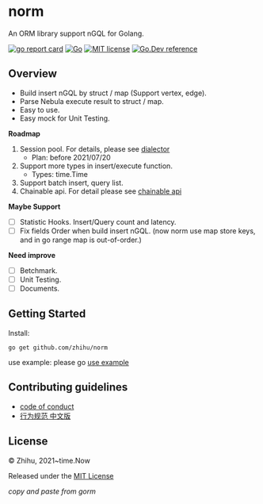 # norm

An ORM library support nGQL for Golang.

[![go report card](https://goreportcard.com/badge/github.com/zhihu/norm "go report card")](https://goreportcard.com/report/github.com/zhihu/norm)
[![Go](https://github.com/zhihu/norm/actions/workflows/go.yml/badge.svg)](https://github.com/zhihu/norm/actions/workflows/go.yml)
[![MIT license](https://img.shields.io/badge/license-MIT-brightgreen.svg)](https://opensource.org/licenses/MIT)
[![Go.Dev reference](https://img.shields.io/badge/go.dev-reference-blue?logo=go&logoColor=white)](https://pkg.go.dev/github.com/zhihu/norm)

## Overview

* Build insert nGQL by struct / map (Support vertex, edge).
* Parse Nebula execute result to struct / map.
* Easy to use.
* Easy mock for Unit Testing.

**Roadmap**

1. Session pool. For details, please see [dialector](/docs/dialector.adoc)
    * Plan: before 2021/07/20
2. Support more types in insert/execute function.
    * Types: time.Time
3. Support batch insert, query list.
4. Chainable api. For detail please see [chainable api](/docs/chainable_api.adoc)

**Maybe Support**

- [ ] Statistic Hooks. Insert/Query count and latency.
- [ ] Fix fields Order when build insert nGQL. (now norm use map store keys, and in go range map is out-of-order.)

**Need improve**

- [ ] Betchmark.
- [ ] Unit Testing.
- [ ] Documents.

## Getting Started

Install:

```
go get github.com/zhihu/norm
```

use example: please go [use example](/examples/toddle/main.go)

## Contributing guidelines

* [code of conduct](/CODE_OF_CONDUCT.md)
* [行为规范 中文版](/CODE_OF_CONDUCT_CN.md)

## License

© Zhihu, 2021~time.Now

Released under the [MIT License](/LICENSE)

_copy and paste from gorm_

